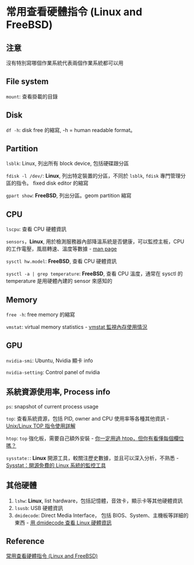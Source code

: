 # 常用查看硬體指令 (Linux and FreeBSD)

## 注意
沒有特別寫哪個作業系統代表兩個作業系統都可以用

## File system
`mount`: 查看掛載的目錄

## Disk
`df -h`: disk free 的縮寫, -h = human readable format。

## Partition
`lsblk`: Linux, 列出所有 block device, 包括硬碟跟分區

`fdisk -l /dev/`: **Linux**, 列出特定裝置的分區，不同於 `lsblk`, `fdisk` 專門管理分區的指令。
fixed disk editor 的縮寫

`gpart show`: **FreeBSD**, 列出分區。geom partition 縮寫

## CPU
`lscpu`: 查看 CPU 硬體資訊

`sensors`，**Linux**, 用於檢測服務器內部降溫系統是否健康，可以監控主板，CPU 的工作電壓，風扇轉速、溫度等數據 - [man page](https://www.commandlinux.com/man-page/man1/sensors.1.html)

`sysctl hw.model`: **FreeBSD**, 查看 CPU 硬體資訊

`sysctl -a | grep temperature`: **FreeBSD**, 查看 CPU 溫度，通常在 sysctl 的 temperature 是用硬體內建的 sensor 來感知的

## Memory
`free -h`: free memory 的縮寫

`vmstat`: virtual memory statistics - [vmstat 監視內存使用情況](https://jasonblog.github.io/note/linux_tools/vmstat.html)

## GPU
`nvidia-smi`: Ubuntu, Nvidia 顯卡 info

`nvidia-setting`: Control panel of nvidia

## 系統資源使用率, Process info
`ps`: snapshot of current process usage

`top`: 查看系統資源，包括 PID, owner and CPU 使用率等各種其他資訊 - [Unix/Linux TOP 指令使用詳解](https://tigercosmos.xyz/post/2020/04/unix/top-usage/)

`htop`: `top` 強化板，需要自己額外安裝 - [你一定用過 htop，但你有看懂每個欄位嗎？](https://medium.com/starbugs/do-you-understand-htop-ffb72b3d5629)

`sysstate:`: **Linux** 開源工具，較關注歷史數據，並且可以深入分析，不熟悉 - [Sysstat：開源免費的 Linux 系統的監控工具](https://www.readfog.com/a/1630557928025067520)

## 其他硬體
1. `lshw`: **Linux**, list hardware，包括記憶體，音效卡，顯示卡等其他硬體資訊
2. `lsusb`: USB 硬體資訊
3. `dmidecode`: Direct Media Interface， 包括 BIOS、System、主機板等詳細的東西 - [用 dmidecode 查看 Linux 硬體資訊](https://shazi.info/%E7%94%A8-dmidecode-%E6%9F%A5%E7%9C%8B-linux-%E7%A1%AC%E9%AB%94%E8%B3%87%E8%A8%8A/)

## Reference
[常用查看硬體指令 (Linux and FreeBSD)](https://cozy-kola.medium.com/ubuntu-command-%E4%BE%86%E6%9F%A5%E7%9C%8B%E7%A1%AC%E9%AB%94%E8%B3%87%E8%A8%8A%E8%B7%9F%E4%BD%BF%E7%94%A8%E7%8E%87-299bbe58333c)